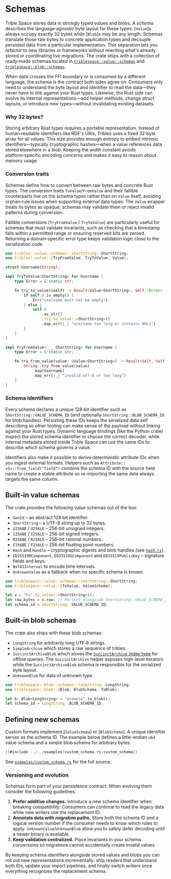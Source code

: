 # Schemas

Trible Space stores data in strongly typed values and blobs. A *schema*
describes the language‑agnostic byte layout for these types: [`Value`]s always
occupy exactly 32&nbsp;bytes while [`Blob`]s may be any length. Schemas translate
those raw bytes to concrete application types and decouple persisted data from a
particular implementation. This separation lets you refactor to new libraries or
frameworks without rewriting what's already stored or coordinating live
migrations. The crate ships with a collection of ready‑made schemas located in
[`triblespace::value::schemas`](https://docs.rs/triblespace/latest/triblespace/value/schemas/index.html) and
[`triblespace::blob::schemas`](https://docs.rs/triblespace/latest/triblespace/blob/schemas/index.html).

When data crosses the FFI boundary or is consumed by a different language, the
schema is the contract both sides agree on. Consumers only need to understand
the byte layout and identifier to read the data—they never have to link against
your Rust types. Likewise, the Rust side can evolve its internal
representations—add helper methods, change struct layouts, or introduce new
types—without invalidating existing datasets.

### Why 32 bytes?

Storing arbitrary Rust types requires a portable representation. Instead of
human‑readable identifiers like RDF's URIs, Tribles uses a fixed 32‑byte array
for all values. This size provides enough entropy to embed intrinsic
identifiers—typically cryptographic hashes—when a value references data stored
elsewhere in a blob. Keeping the width constant avoids platform‑specific
encoding concerns and makes it easy to reason about memory usage.

### Conversion traits

Schemas define how to convert between raw bytes and concrete Rust types. The
conversion traits `ToValue`/`FromValue` and their fallible counterparts live on
the schema types rather than on `Value` itself, avoiding orphan‑rule issues when
supporting external data types. The `Value` wrapper treats its bytes as opaque;
schemas may validate them or reject invalid patterns during conversion.

Fallible conversions (`TryFromValue` / `TryToValue`) are particularly useful for
schemas that must validate invariants, such as checking that a timestamp falls
within a permitted range or ensuring reserved bits are zeroed. Returning a
domain‑specific error type keeps validation logic close to the serialization
code.

```rust
use tribles::value::schemas::shortstring::ShortString;
use tribles::value::{TryFromValue, TryToValue, Value};

struct Username(String);

impl TryToValue<ShortString> for Username {
    type Error = &'static str;

    fn try_to_value(&self) -> Result<Value<ShortString>, Self::Error> {
        if self.0.is_empty() {
            Err("username must not be empty")
        } else {
            self.0
                .as_str()
                .try_to_value::<ShortString>()
                .map_err(|_| "username too long or contains NULs")
        }
    }
}

impl TryFromValue<'_, ShortString> for Username {
    type Error = &'static str;

    fn try_from_value(value: &Value<ShortString>) -> Result<Self, Self::Error> {
        String::try_from_value(value)
            .map(Username)
            .map_err(|_| "invalid utf-8 or too long")
    }
}
```

### Schema identifiers

Every schema declares a unique 128‑bit identifier such as
`ShortString::VALUE_SCHEMA_ID` (and optionally `ShortString::BLOB_SCHEMA_ID` for
blob handles). Persisting these IDs keeps the serialized data self describing so
other tooling can make sense of the payload without linking against your Rust
types. Dynamic language bindings (like the Python crate) inspect the stored
schema identifier to choose the correct decoder, while internal metadata stored
inside Trible Space can use the same IDs to describe which schema governs a
value.

Identifiers also make it possible to derive deterministic attribute IDs when you
ingest external formats. Helpers such as `Attribute::<S>::from_field("field")`
combine the schema ID with the source field name to create a stable attribute so
re-importing the same data always targets the same column.

## Built‑in value schemas

The crate provides the following value schemas out of the box:
- `GenId` &ndash; an abstract 128 bit identifier.
- `ShortString` &ndash; a UTF-8 string up to 32 bytes.
- `U256BE` / `U256LE` &ndash; 256-bit unsigned integers.
- `I256BE` / `I256LE` &ndash; 256-bit signed integers.
- `R256BE` / `R256LE` &ndash; 256-bit rational numbers.
- `F256BE` / `F256LE` &ndash; 256-bit floating point numbers.
- `Hash` and `Handle` &ndash; cryptographic digests and blob handles (see [`hash.rs`](../src/value/schemas/hash.rs)).
- `ED25519RComponent`, `ED25519SComponent` and `ED25519PublicKey` &ndash; signature fields and keys.
- `NsTAIInterval` to encode time intervals.
- `UnknownValue` as a fallback when no specific schema is known.

```rust
use triblespace::value::schemas::shortstring::ShortString;
use triblespace::value::{ToValue, ValueSchema};

let v = "hi".to_value::<ShortString>();
let raw_bytes = v.raw; // Persist alongside ShortString::VALUE_SCHEMA_ID.
let schema_id = ShortString::VALUE_SCHEMA_ID;
```

## Built‑in blob schemas

The crate also ships with these blob schemas:

- `LongString` for arbitrarily long UTF‑8 strings.
- `SimpleArchive` which stores a raw sequence of tribles.
- `SuccinctArchiveBlob` which stores the [`SuccinctArchive` index
  type](https://docs.rs/tribles/latest/tribles/blob/schemas/succinctarchive/struct.SuccinctArchive.html)
  for offline queries. The `SuccinctArchive` helper exposes high-level
  iterators while the `SuccinctArchiveBlob` schema is responsible for the
  serialized byte layout.
- `UnknownBlob` for data of unknown type.

```rust
use triblespace::blob::schemas::longstring::LongString;
use triblespace::blob::{Blob, BlobSchema, ToBlob};

let b: Blob<LongString> = "example".to_blob();
let schema_id = LongString::BLOB_SCHEMA_ID;
```

## Defining new schemas

Custom formats implement [`ValueSchema`] or [`BlobSchema`].  A unique identifier
serves as the schema ID.  The example below defines a little-endian `u64` value
schema and a simple blob schema for arbitrary bytes.

```rust
{{#include ../../examples/custom_schema.rs:custom_schema}}
```

See [`examples/custom_schema.rs`](https://github.com/triblespace/tribles-rust/blob/main/examples/custom_schema.rs) for the full
source.

### Versioning and evolution

Schemas form part of your persistence contract. When evolving them consider the
following guidelines:

1. **Prefer additive changes.** Introduce a new schema identifier when breaking
   compatibility. Consumers can continue to read the legacy data while new
   writers use the replacement ID.
2. **Annotate data with migration paths.** Store both the schema ID and a
   logical version number if the consumer needs to know which rules to apply.
   `UnknownValue`/`UnknownBlob` allow you to safely defer decoding until a newer
   binary is available.
3. **Keep validation centralized.** Place invariants in your schema
   conversions so migrations cannot accidentally create invalid values.

By keeping schema identifiers alongside stored values and blobs you can roll out
new representations incrementally: ship readers that understand both IDs, update
your import pipelines, and finally switch writers once everything recognizes the
replacement schema.
